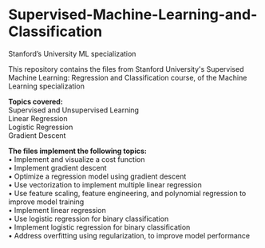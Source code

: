 # Supervised-Machine-Learning-and-Classification
Stanford’s University ML specialization

This repository contains the files from Stanford University's Supervised Machine Learning: Regression and Classification course, of the Machine Learning specialization

**Topics covered:** <br>
Supervised and Unsupervised Learning <br>
Linear Regression <br>
Logistic Regression <br>
Gradient Descent <br>

**The files implement the following topics:** <br>
• Implement and visualize a cost function <br>
• Implement gradient descent <br>
• Optimize a regression model using gradient descent <br>
• Use vectorization to implement multiple linear regression <br>
• Use feature scaling, feature engineering, and polynomial regression to improve model training <br>
• Implement linear regression <br>
• Use logistic regression for binary classification <br>
• Implement logistic regression for binary classification <br>
• Address overfitting using regularization, to improve model performance <br>
